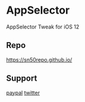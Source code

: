 # AppSelector
AppSelector Tweak for iOS 12

## Repo
https://sn50repo.github.io/

## Support
[paypal](https://www.paypal.com/cgi-bin/webscr?cmd=_donations&business=TBB3GGAEF9GJA&currency_code=USD&source=url)
[twitter](https://twitter.com/lilboipham)
